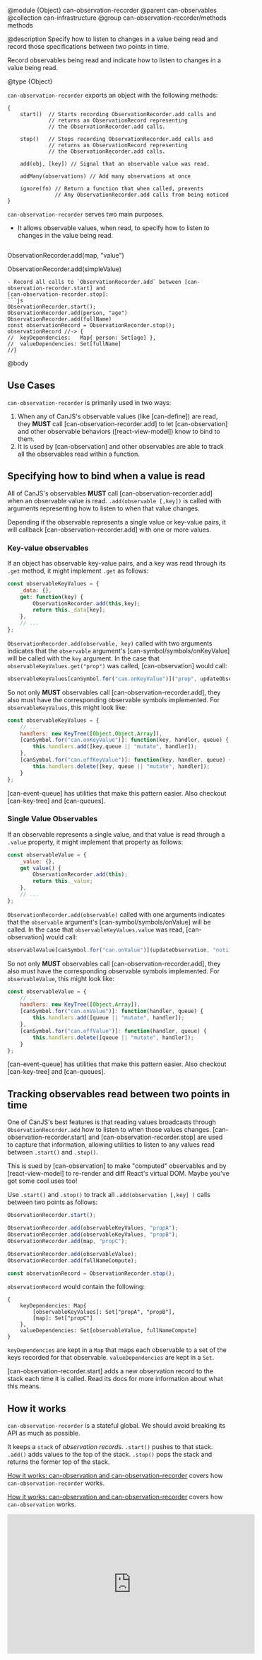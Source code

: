 @module {Object} can-observation-recorder
@parent can-observables
@collection can-infrastructure
@group can-observation-recorder/methods methods

@description Specify how to listen to changes in a value being read and record
those specifications between two points in time.

Record observables being read and indicate how to listen to changes
in a value being read.

@type {Object}

`can-observation-recorder` exports an object with the following methods:

```
{
    start()  // Starts recording ObservationRecorder.add calls and
             // returns an ObservationRecord representing
             // the ObservationRecorder.add calls.

    stop()   // Stops recording ObservationRecorder.add calls and
             // returns an ObservationRecord representing
             // the ObservationRecorder.add calls.

    add(obj, [key]) // Signal that an observable value was read.

    addMany(observations) // Add many observations at once

    ignore(fn) // Return a function that when called, prevents
               // Any ObservationRecorder.add calls from being noticed
}
```

`can-observation-recorder` serves two main purposes.

- It allows observable values, when read, to specify how to listen to changes in the
  value being read.  
  ```js
ObservationRecorder.add(map, "value")

ObservationRecorder.add(simpleValue)
  ```
- Record all calls to `ObservationRecorder.add` between [can-observation-recorder.start] and
  [can-observation-recorder.stop]:
  ```js
ObservationRecorder.start();
ObservationRecorder.add(person, "age")
ObservationRecorder.add(fullName)
const observationRecord = ObservationRecorder.stop();
observationRecord //-> {
//  keyDependencies:   Map{ person: Set[age] },
//  valueDependencies: Set[fullName]
//}
  ```

@body

## Use Cases



`can-observation-recorder` is primarily used in two ways:

1. When any of CanJS's observable values (like [can-define]) are read, they __MUST__
call [can-observation-recorder.add] to let [can-observation] and other observable behaviors ([react-view-model]) know to bind to them.
2. It is used by [can-observation] and other observables are able to track all the observables
read within a function.  


## Specifying how to bind when a value is read

All of CanJS's observables __MUST__ call [can-observation-recorder.add] when an observable value is read. `.add(observable [,key])` is called with arguments
representing how to listen to when that value changes.

Depending if the observable represents a single value or key-value pairs, it will callback [can-observation-recorder.add]
with one or more values.

### Key-value observables

If an object has observable key-value pairs, and a key was read through its `.get` method, it might
implement `.get` as follows:

```js
const observableKeyValues = {
	_data: {},
	get: function(key) {
		ObservationRecorder.add(this,key);
		return this._data[key];
	},
	// ...
};
```

`ObservationRecorder.add(observable, key)` called with two arguments indicates that the `observable` argument's [can-symbol/symbols/onKeyValue] will
be called with the `key` argument.  In the case that `observableKeyValues.get("prop")` was called, [can-observation] would call:

```js
observableKeyValues[canSymbol.for("can.onKeyValue")]("prop", updateObservation, "notify");
```

So not only __MUST__ observables call [can-observation-recorder.add], they also must have the corresponding observable symbols implemented. For `observableKeyValues`, this might look like:

```js
const observableKeyValues = {
	// ...
	handlers: new KeyTree([Object,Object,Array]),
	[canSymbol.for("can.onKeyValue")]: function(key, handler, queue) {
		this.handlers.add([key,queue || "mutate", handler]);
	},
	[canSymbol.for("can.offKeyValue")]: function(key, handler, queue) {
		this.handlers.delete([key, queue || "mutate", handler]);
	}
};
```

[can-event-queue] has utilities that make this pattern easier. Also checkout [can-key-tree] and [can-queues].

### Single Value Observables

If an observable represents a single value, and that value is read through a `.value` property, it might
implement that property as follows:

```js
const observableValue = {
	_value: {},
	get value() {
		ObservationRecorder.add(this);
		return this._value;
	},
	// ...
};
```

`ObservationRecorder.add(observable)` called with one arguments indicates that the `observable` argument's [can-symbol/symbols/onValue] will be called.  In the case that `observableKeyValues.value` was read, [can-observation] would call:

```js
observableValue[canSymbol.for("can.onValue")](updateObservation, "notify");
```

So not only __MUST__ observables call [can-observation-recorder.add], they also must have the corresponding observable symbols implemented. For `observableValue`, this might look like:

```js
const observableValue = {
	// ...
	handlers: new KeyTree([Object,Array]),
	[canSymbol.for("can.onValue")]: function(handler, queue) {
		this.handlers.add([queue || "mutate", handler]);
	},
	[canSymbol.for("can.offValue")]: function(handler, queue) {
		this.handlers.delete([queue || "mutate", handler]);
	}
};
```

[can-event-queue] has utilities that make this pattern easier. Also checkout [can-key-tree] and [can-queues].


## Tracking observables read between two points in time

One of CanJS's best features is that reading values broadcasts through `ObservationRecorder.add` how to
listen to when those values changes.  [can-observation-recorder.start] and [can-observation-recorder.stop]
are used to capture that information, allowing utilities to listen to any values read between `.start()` and `.stop()`.

This is sued by [can-observation] to make "computed" observables and by [react-view-model] to re-render and diff React's
virtual DOM.  Maybe you've got some cool uses too!

Use `.start()` and `.stop()` to track all `.add(observation [,key] )` calls between two points as follows:

```js
ObservationRecorder.start();

ObservationRecorder.add(observableKeyValues, "propA");
ObservationRecorder.add(observableKeyValues, "propB");
ObservationRecorder.add(map, "propC");

ObservationRecorder.add(observableValue);
ObservationRecorder.add(fullNameCompute);

const observationRecord = ObservationRecorder.stop();
```

`observationRecord` would contain the following:

```
{
    keyDependencies: Map{
        [observableKeyValues]: Set["propA", "propB"],
        [map]: Set["propC"]
    },
    valueDependencies: Set[observableValue, fullNameCompute]
}
```

`keyDependencies` are kept in a `Map` that maps each observable to a set of the keys recorded for that observable.
`valueDependencies` are kept in a `Set`.

[can-observation-recorder.start] adds a new observation record to the stack each time it is called. Read its docs for more
information about what this means.

## How it works

`can-observation-recorder` is a stateful global. We should avoid breaking its API as much as possible.

It keeps a `stack` of _observation records_.  `.start()` pushes to that stack. `.add()` adds values to the
top of the stack. `.stop()` pops the stack and returns the former top of the stack.

[How it works: can-observation and can-observation-recorder](https://www.youtube.com/watch?v=UIhB-zXR5Yg)
covers how `can-observation-recorder` works.

[How it works: can-observation and can-observation-recorder](https://www.youtube.com/watch?v=UIhB-zXR5Yg)
covers how `can-observation` works.

<iframe width="560" height="315" src="https://www.youtube.com/embed/UIhB-zXR5Yg" frameborder="0" allowfullscreen></iframe>
